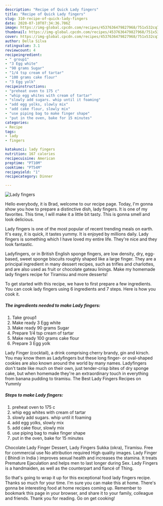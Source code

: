 ```yaml
---
description: "Recipe of Quick Lady fingers"
title: "Recipe of Quick Lady fingers"
slug: 310-recipe-of-quick-lady-fingers
date: 2020-07-10T07:34:36.706Z
image: https://img-global.cpcdn.com/recipes/4537636479827968/751x532cq70/lady-fingers-recipe-main-photo.jpg
thumbnail: https://img-global.cpcdn.com/recipes/4537636479827968/751x532cq70/lady-fingers-recipe-main-photo.jpg
cover: https://img-global.cpcdn.com/recipes/4537636479827968/751x532cq70/lady-fingers-recipe-main-photo.jpg
author: Della Silva
ratingvalue: 3.1
reviewcount: 4
recipeingredient:
- " group1"
- "3 Egg white"
- "90 grams Sugar"
- "1/4 tsp cream of tartar"
- "100 grams cake flour"
- "3 Egg yolk"
recipeinstructions:
- "preheat oven to 175 c"
- "whip egg whites with cream of tartar"
- "slowly add sugars. whip until it foaming"
- "add egg yolks, slowly mix"
- "add cake flour, slowly mix"
- "use piping bag to make finger shape"
- "put in the oven, bake for 15 minutes"
categories:
- Recipe
tags:
- lady
- fingers

katakunci: lady fingers 
nutrition: 167 calories
recipecuisine: American
preptime: "PT10M"
cooktime: "PT54M"
recipeyield: "1"
recipecategory: Dinner

---
```



![Lady fingers](https://img-global.cpcdn.com/recipes/4537636479827968/751x532cq70/lady-fingers-recipe-main-photo.jpg)

Hello everybody, it is Brad, welcome to our recipe page. Today, I'm gonna show you how to prepare a distinctive dish, lady fingers. It is one of my favorites. This time, I will make it a little bit tasty. This is gonna smell and look delicious.

Lady fingers is one of the most popular of recent trending meals on earth. It's easy, it is quick, it tastes yummy. It is enjoyed by millions daily. Lady fingers is something which I have loved my entire life. They're nice and they look fantastic.

Ladyfingers, or in British English sponge fingers, are low density, dry, egg-based, sweet sponge biscuits roughly shaped like a large finger. They are a principal ingredient in many dessert recipes, such as trifles and charlottes, and are also used as fruit or chocolate gateau linings. Make my homemade lady fingers recipe for Tiramisu and more desserts!


To get started with this recipe, we have to first prepare a few ingredients. You can cook lady fingers using 6 ingredients and 7 steps. Here is how you cook it.

<!--inarticleads1-->

##### The ingredients needed to make Lady fingers:

1. Take  group1
1. Make ready 3 Egg white
1. Make ready 90 grams Sugar
1. Prepare 1/4 tsp cream of tartar
1. Make ready 100 grams cake flour
1. Prepare 3 Egg yolk


Lady Finger (cocktail), a drink comprising cherry brandy, gin and kirsch. You may know them as Ladyfingers but these long finger- or oval-shaped cookies are also known around the world by many names. Ladyfingers don&#39;t taste like much on their own, just tender-crisp bites of dry sponge cake, but when homemade they&#39;re an extraordinary touch in everything from banana pudding to tiramisu. The Best Lady Fingers Recipes on Yummly 

<!--inarticleads2-->

##### Steps to make Lady fingers:

1. preheat oven to 175 c
1. whip egg whites with cream of tartar
1. slowly add sugars. whip until it foaming
1. add egg yolks, slowly mix
1. add cake flour, slowly mix
1. use piping bag to make finger shape
1. put in the oven, bake for 15 minutes


Chocolate Lady Finger Dessert, Lady Fingers Sukka (okra), Tiramisu. Free for commercial use No attribution required High quality images. Lady Finger ( Bhindi in India ) improves sexual health and increases the stamina. It treats Premature Ejaculation and helps men to last longer during Sex. Lady Fingers is a handmaiden, as well as the counterpart and fiancé of Thing. 

So that's going to wrap it up for this exceptional food lady fingers recipe. Thanks so much for your time. I'm sure you can make this at home. There's gonna be interesting food at home recipes coming up. Remember to bookmark this page in your browser, and share it to your family, colleague and friends. Thank you for reading. Go on get cooking!
